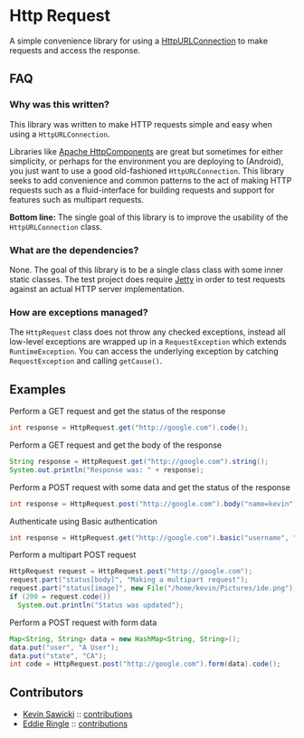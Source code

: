 # Http Request

A simple convenience library for using a [HttpURLConnection](http://download.oracle.com/javase/6/docs/api/java/net/HttpURLConnection.html)
to make requests and access the response. 

## FAQ

### Why was this written?

This library was written to make HTTP requests simple and easy when using a `HttpURLConnection`.

Libraries like [Apache HttpComponents](http://hc.apache.org) are great but sometimes
for either simplicity, or perhaps for the environment you are deploying to (Android),
you just want to use a good old-fashioned `HttpURLConnection`.  This library seeks
to add convenience and common patterns to the act of making HTTP requests such as
a fluid-interface for building requests and support for features such as multipart
requests.

**Bottom line:** The single goal of this library is to improve the usability of the
`HttpURLConnection` class.

### What are the dependencies?

None.  The goal of this library is to be a single class class with some inner static
classes.  The test project does require [Jetty](http://eclipse.org/jetty/) in order
to test requests against an actual HTTP server implementation.

### How are exceptions managed?

The `HttpRequest` class does not throw any checked exceptions, instead all low-level
exceptions are wrapped up in a `RequestException` which extends `RuntimeException`.
You can access the underlying exception by catching `RequestException` and calling
`getCause()`.


## Examples
Perform a GET request and get the status of the response

```java
int response = HttpRequest.get("http://google.com").code();
```

Perform a GET request and get the body of the response

```java
String response = HttpRequest.get("http://google.com").string();
System.out.println("Response was: " + response);
```

Perform a POST request with some data and get the status of the response

```java
int response = HttpRequest.post("http://google.com").body("name=kevin").code();
```

Authenticate using Basic authentication

```java
int response = HttpRequest.get("http://google.com").basic("username", "p4ssw0rd").code();
```

Perform a multipart POST request

```java
HttpRequest request = HttpRequest.post("http://google.com");
request.part("status[body]", "Making a multipart request");
request.part("status[image]", new File("/home/kevin/Pictures/ide.png"));
if (200 = request.code())
  System.out.println("Status was updated");
```

Perform a POST request with form data

```java
Map<String, String> data = new HashMap<String, String>();
data.put("user", "A User");
data.put("state", "CA");
int code = HttpRequest.post("http://google.com").form(data).code();
```
## Contributors

* [Kevin Sawicki](https://github.com/kevinsawicki) :: [contributions](https://github.com/kevinsawicki/http-request/commits?author=kevinsawicki)
* [Eddie Ringle](https://github.com/eddieringle) :: [contributions](https://github.com/kevinsawicki/http-request/commits?author=eddieringle)
